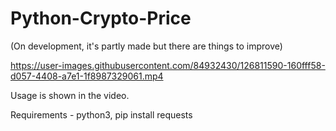 # Python-Crypto-Price
(On development, it's partly made but there are things to improve)


https://user-images.githubusercontent.com/84932430/126811590-160fff58-d057-4408-a7e1-1f8987329061.mp4

Usage is shown in the video.

Requirements - python3, pip install requests
